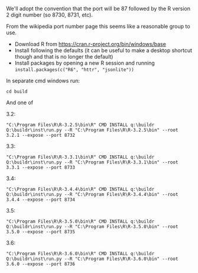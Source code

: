 We'll adopt the convention that the port will be 87 followed by the
R version 2 digit number (so 8730, 8731, etc).

From the wikipedia port number page this seems like a reasonable
group to use.

* Download R from https://cran.r-project.org/bin/windows/base
* Install following the defaults (it can be useful to make a desktop shortcut though and that is no longer the default)
* Install packages by opening a new R session and running `install.packages(c("R6", "httr", "jsonlite"))`

In separate cmd windows run:

    cd build

And one of

3.2:

    "C:\Program Files\R\R-3.2.5\bin\R" CMD INSTALL q:\buildr
    Q:\buildr\inst\run.py --R "C:\Program Files\R\R-3.2.5\bin" --root 3.2.1 --expose --port 8732

3.3:

    "C:\Program Files\R\R-3.3.1\bin\R" CMD INSTALL q:\buildr
    Q:\buildr\inst\run.py --R "C:\Program Files\R\R-3.3.1\bin" --root 3.3.1 --expose --port 8733

3.4:

    "C:\Program Files\R\R-3.4.4\bin\R" CMD INSTALL q:\buildr
    Q:\buildr\inst\run.py --R "C:\Program Files\R\R-3.4.4\bin" --root 3.4.4 --expose --port 8734

3.5:

    "C:\Program Files\R\R-3.5.0\bin\R" CMD INSTALL q:\buildr
    Q:\buildr\inst\run.py --R "C:\Program Files\R\R-3.5.0\bin" --root 3.5.0 --expose --port 8735

3.6:

    "C:\Program Files\R\R-3.6.0\bin\R" CMD INSTALL q:\buildr
    Q:\buildr\inst\run.py --R "C:\Program Files\R\R-3.6.0\bin" --root 3.6.0 --expose --port 8736
